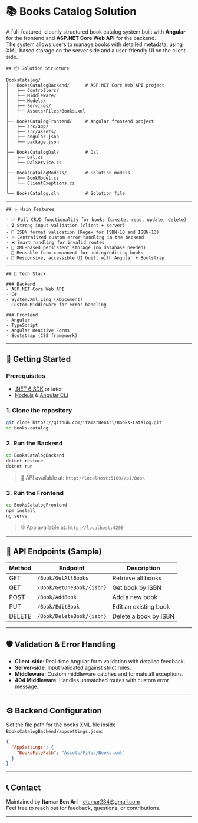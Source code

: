 # 📚 Books Catalog Solution

A full-featured, cleanly structured book catalog system built with **Angular** for the frontend and **ASP.NET Core Web API** for the backend.  
The system allows users to manage books with detailed metadata, using XML-based storage on the server side and a user-friendly UI on the client side.
```
## 📦 Solution Structure

BooksCatalog/
├── BooksCatalogBackend/      # ASP.NET Core Web API project
│   ├── Controllers/
│   ├── Middleware/
│   ├── Models/
│   ├── Services/
│   └── Assets/Files/Books.xml
│
├── BooksCatalogFrontend/     # Angular frontend project
│   ├── src/app/
│   ├── src/assets/
│   ├── angular.json
│   └── package.json
│
├── BooksCatalogDal/          # Dal
│   ├── Dal.cs
│   └── DalService.cs
│
├── BooksCatalogModels/       # Solution models
│   ├── BookModel.cs
│   └── ClientExeptions.cs
│
└── BooksCatalog.sln          # Solution file
```
---
```
## ✨ Main Features

- ✅ Full CRUD functionality for books (create, read, update, delete)
- 🔒 Strong input validation (client + server)
- 🧠 ISBN format validation (Regex for ISBN-10 and ISBN-13)
- 🔥 Centralized custom error handling in the backend
- ❌ Smart handling for invalid routes
- 📄 XML-based persistent storage (no database needed)
- 🔁 Reusable form component for adding/editing books
- 📐 Responsive, accessible UI built with Angular + Bootstrap
```
---
```
## 🧰 Tech Stack

### Backend
- ASP.NET Core Web API
- C#
- System.Xml.Linq (XDocument)
- Custom Middleware for error handling

### Frontend
- Angular
- TypeScript
- Angular Reactive Forms
- Bootstrap (CSS framework)
```
---
## 🚀 Getting Started

### Prerequisites

- [.NET 6 SDK](https://dotnet.microsoft.com/en-us/download) or later
- [Node.js](https://nodejs.org/) & [Angular CLI](https://angular.io/cli)

### 1. Clone the repository

```bash
git clone https://github.com/itamarBenAri/Books-Catalog.git
cd books-catalog
```

### 2. Run the Backend

```bash
cd BooksCatalogBackend
dotnet restore
dotnet run
```

> 📡 API available at: `http://localhost:5109/api/Book`

### 3. Run the Frontend

```bash
cd BooksCatalogFrontend
npm install
ng serve
```

> 🌐 App available at: `http://localhost:4200`

---

## 🔗 API Endpoints (Sample)

| Method | Endpoint                    | Description             |
|--------|-----------------------------|-------------------------|
| GET    | `/Book/GetAllBooks`         | Retrieve all books      |
| GET    | `/Book/GetOneBook/{isbn}`   | Get book by ISBN        |
| POST   | `/Book/AddBook`             | Add a new book          |
| PUT    | `/Book/EditBook`            | Edit an existing book   |
| DELETE | `/Book/DeleteBook/{isbn}`   | Delete a book by ISBN   |

---

## 🛡️ Validation & Error Handling

- **Client-side**: Real-time Angular form validation with detailed feedback.
- **Server-side**: Input validated against strict rules.
- **Middleware**: Custom middleware catches and formats all exceptions.
- **404 Middleware**: Handles unmatched routes with custom error message.

---

## ⚙️ Backend Configuration

Set the file path for the books XML file inside `BooksCatalogBackend/appsettings.json`:

```json
{
  "AppSettings": {
    "BooksFilePath": "Assets/Files/Books.xml"
  }
}
```

---

## 📞 Contact

Maintained by **Itamar Ben Ari** - [etamar234@gmail.com](mailto:etamar234@gmail.com)  
Feel free to reach out for feedback, questions, or contributions.

---
